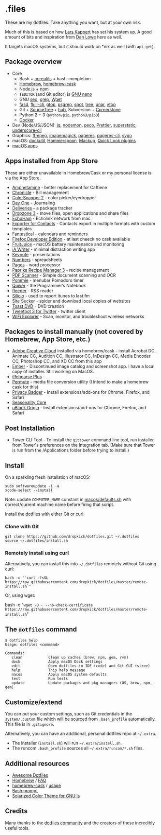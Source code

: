 # .files

These are my dotfiles. Take anything you want, but at your own risk.

Much of this is based on how [Lars Kappert](https://github.com/webpro/) has set his system up. A good amount of bits and inspiration from [Dan Lowe](https://github.com/tangledhelix) here as well.

It targets macOS systems, but it should work on \*nix as well (with `apt-get`).

## Package overview

* Core
    * Bash + [coreutils](http://en.wikipedia.org/wiki/GNU_Core_Utilities) + bash-completion
    * [Homebrew](http://brew.sh/), [homebrew-cask](http://caskroom.io/)
    * Node.js + npm
    * `$EDITOR` (and Git editor) is [GNU nano](https://www.nano-editor.org)
    * GNU [sed](http://www.gnu.org/software/sed/), [grep](https://www.gnu.org/software/grep/), [Wget](https://www.gnu.org/software/wget/)
    * [fasd](https://github.com/clvv/fasd), [fkill-cli](https://github.com/sindresorhus/fkill-cli), [gtop](https://github.com/aksakalli/gtop), [psgrep](https://github.com/jvz/psgrep/blob/master/psgrep), [spot](https://github.com/guille/spot), [tree](http://mama.indstate.edu/users/ice/tree/), [unar](https://theunarchiver.com/command-line), [vtop](https://github.com/MrRio/vtop)
    * Git + [SourceTree](http://www.sourcetreeapp.com) + [hub](http://hub.github.com/), Subversion + [Cornerstone](https://www.zennaware.com/cornerstone/)
    * Python 2 + 3 (`python/pip`, `python3/pip3`)
    * [Docker](https://www.docker.com/products/docker#/mac)
* Dev (Node/JS/JSON): [jq](http://stedolan.github.io/jq/), [nodemon](http://nodemon.io), [peco](http://peco.github.io), [Prettier](https://prettier.io), [superstatic](https://github.com/firebase/superstatic), [underscore-cli](https://github.com/ddopson/underscore-cli)
* Graphics: [ffmpeg](https://www.ffmpeg.org), [imagemagick](http://www.imagemagick.org), [pageres](https://github.com/sindresorhus/pageres), [pageres-cli](https://github.com/sindresorhus/pageres-cli), [svgo](https://github.com/svg/svgo)
* macOS: [dockutil](https://github.com/kcrawford/dockutil), [Hammerspoon](https://www.hammerspoon.org), [Mackup](https://github.com/lra/mackup), [Quick Look plugins](https://github.com/sindresorhus/quick-look-plugins)
* [macOS apps](https://github.com/webpro/dotfiles/blob/master/install/Caskfile)


## Apps installed from App Store

These are either unavailable in Homebrew/Cask or my personal license is via the App Store.

* [Amphetamine](https://itunes.apple.com/us/app/amphetamine/id937984704) - better replacement for Caffiene 
* [Chronicle](https://itunes.apple.com/us/app/chronicle-bill-management/id402355593) - Bill management
* [ColorSnapper 2](https://itunes.apple.com/us/app/colorsnapper-2/id969418666) - color picker/eyedropper
* [Day One](https://itunes.apple.com/us/app/day-one/id1055511498) - Journaling <applet></applet>
* [Deliveries](https://itunes.apple.com/us/app/deliveries-a-package-tracker/id924726344) - a package tracker
* [Dropzone 3](https://itunes.apple.com/us/app/dropzone-3/id695406827) - move files, open applications and share files
* [EchoHam](https://itunes.apple.com/us/app/echoham/id873302145?mt=12) - Echolink network from mac
* [Exporter for Contacts](https://www.subclassed.com/apps/exporter-for-contacts/export-mac-os-x-mail-address-book-contacts-to-csv-or-excel) - Contacts export in multiple formats with custom templates
* [Fantastical](https://itunes.apple.com/us/app/fantastical-2-calendar-reminders/id975937182) - calendars and reminders 
* [Firefox Developer Edition](https://www.mozilla.org/en-US/firefox/developer/) - at last cheeck no cask available
* [FruitJuice](http://fruitjuiceapp.com/) - macOS battery maintenance and monitoring
* [iA Writer](https://itunes.apple.com/us/app/ia-writer/id775737590) - minimal distraction writing app
* [Keynote](https://itunes.apple.com/us/app/keynote/id409183694) - presentations 
* [Numbers](https://itunes.apple.com/us/app/numbers/id409203825) - spreadsheets 
* [Pages](https://itunes.apple.com/us/app/pages/id409201541) - word processor
* [Paprika Recipe Manager 3](https://itunes.apple.com/us/app/paprika-recipe-manager-3/id1303222628) - recipe management 
* [PDF Scanner](https://itunes.apple.com/us/app/pdfscanner-simple-document/id410968114) - Simple document scanning and OCR 
* [Pommie](https://itunes.apple.com/us/app/pommie/id963504129?mt=12) - menubar Pomodoro timer
* [Quiver](https://itunes.apple.com/us/app/quiver-programmers-notebook/id866773894) - the Programmer’s Notebook
* [Reeder](https://itunes.apple.com/us/app/reeder-3/id880001334) - RSS reader
* [Silicio](https://itunes.apple.com/us/app/silicio-for-spotify-itunes-deezer-and-vox/id933627574?mt=12) - used to report itunes to last.fm
* [Site Sucker](https://itunes.apple.com/us/app/sitesucker/id442168834?mt=12) - spider and download local copies of websites
* [Toast DVD](https://itunes.apple.com/us/app/toast-dvd/id829469267?mt=12) - DVD creation
* [Tweetbot 3 for Twitter](https://itunes.apple.com/us/app/tweetbot-3-for-twitter/id1384080005?mt=12) - twitter client
* [WiFi Explorer](https://itunes.apple.com/us/app/wifi-explorer/id494803304) - Scan, monitor, and troubleshoot wireless networks

## Packages to install manually (not covered by Homebrew, App Store, etc.)

* [Adobe Creative Cloud](https://creative.adobe.com/products/download/creative-cloud) installed via homebrew/cask - install Acrobat DC, Animate CC, Audition CC, Illustrator CC, InDesign CC, Media Encoder CC, Photoshop CC, and XD CC from this app
* [Ember]() - Discontinued image catalog and screenshot app. I have a local copy of installer. Still working on MacOS.
* [iRehearse Plus](http://rjvmedia.co.uk/irehearse-plus) - 
* [Permute](https://trial.charliemonroe.net/permute/download.php) - media file conversion utility (I intend to make a homebrew cask for this)
* [Privacy Badger](https://www.eff.org/privacybadger) - Install extensions/add-ons for Chrome, Firefox, and Safari
* [Seasonality Core](http://getseasonality.com/core/)
* [uBlock Origin](https://github.com/gorhill/uBlock/#installation) - Install extensions/add-ons for Chrome, Firefox, and Safari

## Post Installation 

* Tower CLI Tool - To install the `gittower` command line tool, run installer from Tower's preferences on the Integration tab. (Make sure that Tower is run from the /Applications folder before trying to install.)


## Install

On a sparkling fresh installation of macOS:

    sudo softwareupdate -i -a
    xcode-select --install

Note: update `COMPUTER_NAME` constant in [macos/defaults.sh](https://raw.github.com/dropkick/dotfiles/master/macos/defaults.sh) with correct/current machine name before firing that script.

Install the dotfiles with either Git or curl:

### Clone with Git

    git clone https://github.com/dropkick/dotfiles.git ~/.dotfiles
    source ~/.dotfiles/install.sh

### Remotely install using curl

Alternatively, you can install this into `~/.dotfiles` remotely without Git using curl:

    bash -c "`curl -fsSL https://raw.githubusercontent.com/dropkick/dotfiles/master/remote-install.sh`"

Or, using wget:

bash -c "`wget -O - --no-check-certificate https://raw.githubusercontent.com/dropkick/dotfiles/master/remote-install.sh`"

## The `dotfiles` command

    $ dotfiles help
    Usage: dotfiles <command>

    Commands:
       clean            Clean up caches (brew, npm, gem, rvm)
       dock             Apply macOS Dock settings
       edit             Open dotfiles in IDE (code) and Git GUI (stree)
       help             This help message
       macos            Apply macOS system defaults
       test             Run tests
       update           Update packages and pkg managers (OS, brew, npm, gem)

## Customize/extend

You can put your custom settings, such as Git credentials in the `system/.custom` file which will be sourced from `.bash_profile` automatically. This file is in `.gitignore`.

Alternatively, you can have an additional, personal dotfiles repo at `~/.extra`.

* The installer (`install.sh`) will run `~/.extra/install.sh`.
* The runcom `.bash_profile` sources all `~/.extra/runcom/*.sh` files.

## Additional resources

* [Awesome Dotfiles](https://github.com/webpro/awesome-dotfiles)
* [Homebrew](http://brew.sh/) / [FAQ](https://github.com/Homebrew/homebrew/wiki/FAQ)
* [homebrew-cask](http://caskroom.io/) / [usage](https://github.com/phinze/homebrew-cask/blob/master/USAGE.md)
* [Bash prompt](http://wiki.archlinux.org/index.php/Color_Bash_Prompt)
* [Solarized Color Theme for GNU ls](https://github.com/seebi/dircolors-solarized)

## Credits

Many thanks to the [dotfiles community](http://dotfiles.github.io/) and the creators of these incredibly useful tools.
